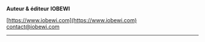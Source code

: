 **Auteur & éditeur**
**IOBEWI**

[https://www.iobewi.com](https://www.iobewi.com)  
[contact@iobewi.com](mailto:contact@iobewi.com)

---